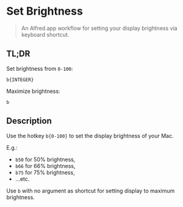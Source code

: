 # Set Brightness

> An Alfred.app workflow for setting your display brightness via keyboard shortcut.

## TL;DR

Set brightness from `0-100`:
```
b{INTEGER}
```

Maximize brightness:
```
b
```

## Description

Use the hotkey `b{0-100}` to set the display brightness of your Mac.

E.g.:
- `b50` for 50% brightness,
- `b66` for 66% brightness,
- `b75` for 75% brightness,
- …etc.

Use `b` with no argument as shortcut for setting display to maximum brightness.
